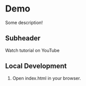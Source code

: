 # Demo

Some description!

## Subheader

Watch tutorial on YouTube


## Local Development

1. Open index.html in your browser.